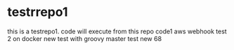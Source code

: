# testrrepo1
this is a testrepo1. code will execute from this repo
code1 
aws webhook test 2 on docker
new test with groovy master test new 68

